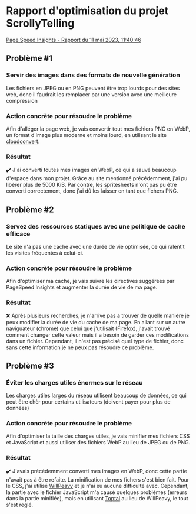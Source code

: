 # Rapport d'optimisation du projet ScrollyTelling
[Page Speed Insights - Rapport du 11 mai 2023, 11:40:46](https://pagespeed.web.dev/analysis/https-im-boyo-github-io-testa-radovanovic-felix-scrollytelling/zcr0kcuule?form_factor=mobile)

## Problème #1
### Servir des images dans des formats de nouvelle génération
Les fichiers en JPEG ou en PNG peuvent être trop lourds pour des sites web, donc il faudrait les remplacer par une version avec une meilleure compression
### Action concrète pour résoudre le problème
Afin d'alléger la page web, je vais convertir tout mes fichiers PNG en WebP, un format d'image plus moderne et moins lourd, en utilisant le site [cloudconvert](https://cloudconvert.com/png-to-webp).
### Résultat
✔️ J'ai converti toutes mes images en WebP, ce qui a sauvé beaucoup d'espace dans mon projet. Grâce au site mentionné précédemment, j'ai pu libérer plus de 5000 KiB. Par contre, les spritesheets n'ont pas pu être converti correctement, donc j'ai dû les laisser en tant que fichers PNG.

## Problème #2
### Servez des ressources statiques avec une politique de cache efficace
Le site n'a pas une cache avec une durée de vie optimisée, ce qui ralentit les visites fréquentes à celui-ci.
### Action concrète pour résoudre le problème
Afin d'optimiser ma cache, je vais suivre les directives suggérées par PageSpeed Insights et augmenter la durée de vie de ma page.
### Résultat
❌ Après plusieurs recherches, je n'arrive pas a trouver de quelle manière je peux modifier la durée de vie du cache de ma page. En allant sur un autre naviguateur (chrome) que celui que j'utilisait (Firefox), j'avait trouvé comment changer cette valeur mais il a besoin de garder ces modifications dans un fichier. Cependant, il n'est pas précisé quel type de fichier, donc sans cette information je ne peux pas résoudre ce problème.

## Problème #3
### Éviter les charges utiles énormes sur le réseau
Les charges utiles larges du réseau utilisent beaucoup de données, ce qui peut être chèr pour certains utilisateurs (doivent payer pour plus de données)
### Action concrète pour résoudre le problème 
Afin d'optimiser la taille des charges utiles, je vais minifier mes fichiers CSS et JavaScript et aussi utiliser des fichiers WebP au lieu de JPEG ou de PNG.
### Résultat
✔️ J'avais précédemment converti mes images en WebP, donc cette partie n'avait pas à être refaite. La minification de mes fichers s'est bien fait. Pour le CSS, j'ai utilisé [WillPeavy](https://www.willpeavy.com/tools/minifier/) et je n'ai eu aucune difficulté avec. Cependant, la partie avec le fichier JavaScript m'a causé quelques problèmes (erreurs dans la partie minifiée), mais en utilisant [Toptal](https://www.toptal.com/developers/javascript-minifier) au lieu de WillPeavy, le tout s'est reglé.
